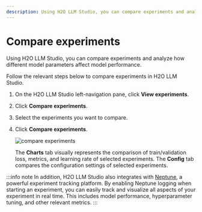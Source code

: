```yaml
---
description: Using H2O LLM Studio, you can compare experiments and analyze how different model parameters affect model performance. 
---
```

# Compare experiments

Using H2O LLM Studio, you can compare experiments and analyze how different model parameters affect model performance. 

Follow the relevant steps below to compare experiments in H2O LLM Studio.

1. On the H2O LLM Studio left-navigation pane, click **View experiments**.
2. Click **Compare experiments**.
3. Select the experiments you want to compare.
4. Click **Compare experiments**.

    ![compare experiments](compare-experiments.png)

    The **Charts** tab visually represents the comparison of train/validation loss, metrics, and learning rate of selected experiments. The **Config** tab compares the configuration settings of selected experiments.  

:::info note
In addition, H2O LLM Studio also integrates with [Neptune](https://neptune.ai/), a powerful experiment tracking platform. By enabling Neptune logging when starting an experiment, you can easily track and visualize all aspects of your experiment in real time. This includes model performance, hyperparameter tuning, and other relevant metrics.
:::